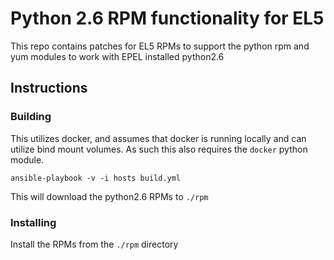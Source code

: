 # Python 2.6 RPM functionality for EL5

This repo contains patches for EL5 RPMs to support the python rpm and yum modules to work with EPEL installed python2.6

## Instructions

### Building

This utilizes docker, and assumes that docker is running locally and can utilize bind mount volumes. As such this also requires the `docker` python module.

```
ansible-playbook -v -i hosts build.yml
```

This will download the python2.6 RPMs to `./rpm`

### Installing

Install the RPMs from the `./rpm` directory
